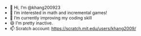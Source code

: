 - 👋 Hi, I’m @khang200923
- 👀 I’m interested in math and incremental games!
- 🌱 I’m currently improving my coding skill
- 😄 I’m pretty inactive.
- 📫 Scratch account: https://scratch.mit.edu/users/khang2009/

<!---
khang200923/khang200923 is a ✨ special ✨ repository because its `README.md` (this file) appears on your GitHub profile.
You can click the Preview link to take a look at your changes.
--->
